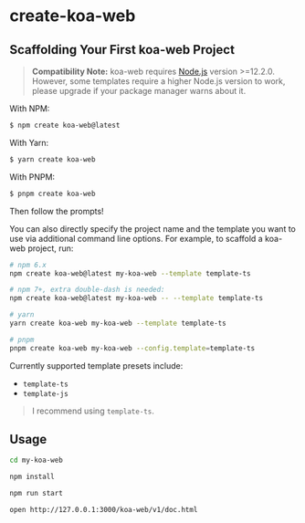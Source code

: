 # create-koa-web

## Scaffolding Your First koa-web Project

> **Compatibility Note:**
> koa-web requires [Node.js](https://nodejs.org/en/) version >=12.2.0. However, some templates require a higher Node.js version to work, please upgrade if your package manager warns about it.

With NPM:

```bash
$ npm create koa-web@latest
```

With Yarn:

```bash
$ yarn create koa-web
```

With PNPM:

```bash
$ pnpm create koa-web
```

Then follow the prompts!

You can also directly specify the project name and the template you want to use via additional command line options. For example, to scaffold a koa-web project, run:

```bash
# npm 6.x
npm create koa-web@latest my-koa-web --template template-ts

# npm 7+, extra double-dash is needed:
npm create koa-web@latest my-koa-web -- --template template-ts

# yarn
yarn create koa-web my-koa-web --template template-ts

# pnpm
pnpm create koa-web my-koa-web --config.template=template-ts
```

Currently supported template presets include:

- `template-ts`
- `template-js`

> I recommend using `template-ts`.

## Usage

```bash
cd my-koa-web

npm install

npm run start

open http://127.0.0.1:3000/koa-web/v1/doc.html
```
